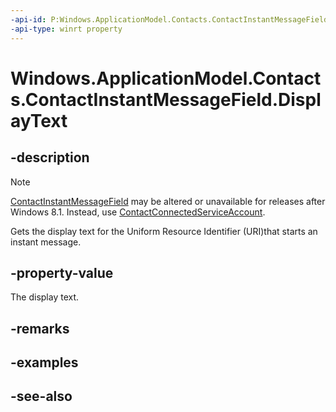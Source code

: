 ----api-id: P:Windows.ApplicationModel.Contacts.ContactInstantMessageField.DisplayText
-api-type: winrt property
---<!-- Property syntaxpublic string DisplayText { get; }--># Windows.ApplicationModel.Contacts.ContactInstantMessageField.DisplayText## -description> [!NOTE]> [ContactInstantMessageField](contactinstantmessagefield.md) may be altered or unavailable for releases after Windows 8.1. Instead, use [ContactConnectedServiceAccount](contactconnectedserviceaccount.md).Gets the display text for the Uniform Resource Identifier (URI)that starts an instant message.## -property-valueThe display text.## -remarks## -examples## -see-also